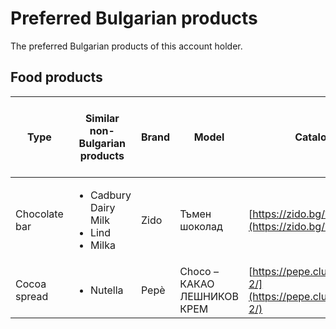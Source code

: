 # Preferred Bulgarian products

The preferred Bulgarian products of this account holder.

## Food products

|Type|Similar non-Bulgarian products|Brand|Model|Catalogue link|Image of product|Producer|Producer's locality in Bulgaria|Producer's address|Producer's website|Direct-to-consumer purchases with delivery|Direct-to-consumer purchases with pickup|Third party purchases|
|-|-|-|-|-|-|-|-|-|-|-|-|-|
|Chocolate bar|<ul><li>Cadbury Dairy Milk</li><li>Lind</li><li>Milka</li></ul>|Zido|Тъмен шоколад|[https://zido.bg/?page=5](https://zido.bg/?page=5)|![](https://zido.bg/uploated_files/70_1.png)|ЗИВ ЕООД|град Варна|BG, 9009, улица Уста Колю Фичето 55|[https://zido.bg/](https://zido.bg/)|❌|✅|✅|
|Cocoa spread|<ul><li>Nutella</li></ul>|Pepè|Choco – КАКАО ЛЕШНИКОВ КРЕМ|[https://pepe.club/produkt/shoko-2/](https://pepe.club/produkt/shoko-2/)|![](https://pepe.club/wp-content/uploads/2021/04/choco-kakao-leshnikov-krem_6065ea7d09d42-1.jpeg)|Pepe Club|град Димитровград|BG, 6400|[https://pepe.club/](https://pepe.club/)|✅|✅|✅|
